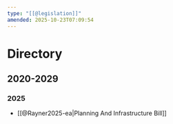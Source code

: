 ```yaml
---
type: "[[@legislation]]"
amended: 2025-10-23T07:09:54
---
```


# Directory
## 2020-2029
### 2025
- [[@Rayner2025-ea|Planning And Infrastructure Bill]]
